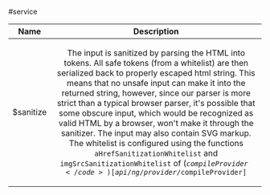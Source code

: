 
#service

| Name | Description |
| :--: | :--: |
| $sanitize | <p>The input is sanitized by parsing the HTML into tokens. All safe tokens (from a whitelist) are then serialized back to properly escaped html string. This means that no unsafe input can make it into the returned string, however, since our parser is more strict than a typical browser parser, it&#39;s possible that some obscure input, which would be recognized as valid HTML by a browser, won&#39;t make it through the sanitizer. The input may also contain SVG markup. The whitelist is configured using the functions <code>aHrefSanitizationWhitelist</code> and <code>imgSrcSanitizationWhitelist</code> of (<code>$compileProvider</code>)[api/ng/provider/$compileProvider]</p>  |

